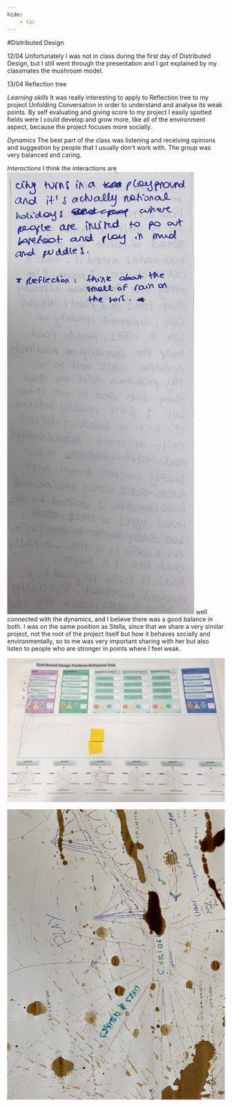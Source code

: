 ```yaml
---
hide:
    - toc
---
```




#Distributed Design

12/04
Unfortunately I was not in class during the first day of Distributed Design, but I still went through the presentation and I got explained by my classmates the mushroom model.


13/04 Reflection tree

*Learning skills*
It was really interesting to apply to Reflection tree to my project Unfolding Conversation in order to understand and analyse its weak points. By self evaluating and giving score to my project I easily spotted fields were I could develop and grow more, like all of the environment aspect, because the project focuses more socially.


*Dynamics*
The best part of the class was listening and receiving opinions and suggestion by people that I usually don't work with. The group was very balanced and caring.


*Interactions*
I think the interactions are![](../images/billion/ah.JPG) well connected with the dynamics, and I believe there was a good balance in both. I was on the same position as Stella, since that we share a very similar project, not the root of the project itself but how it behaves socially and environmentally, so to me was very important sharing with her but also listen to people who are stronger in points where I feel weak.



![](../images/dd/3.jpg)


![](../images/dd/coffe.JPG)
